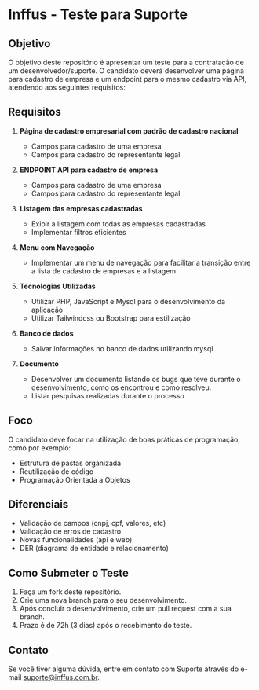 # Inffus - Teste para Suporte

## Objetivo

O objetivo deste repositório é apresentar um teste para a contratação de um desenvolvedor/suporte. O candidato deverá desenvolver uma página para cadastro de empresa e um endpoint para o mesmo cadastro via API, atendendo aos seguintes requisitos:

## Requisitos

1. **Página de cadastro empresarial com padrão de cadastro nacional**
   - Campos para cadastro de uma empresa
   - Campos para cadastro do representante legal

2. **ENDPOINT API para cadastro de empresa**
   - Campos para cadastro de uma empresa
   - Campos para cadastro do representante legal
  
3. **Listagem das empresas cadastradas**
   - Exibir a listagem com todas as empresas cadastradas
   - Implementar filtros eficientes 

4. **Menu com Navegação**
   - Implementar um menu de navegação para facilitar a transição entre a lista de cadastro de empresas e a listagem

5. **Tecnologias Utilizadas**
   - Utilizar PHP, JavaScript e Mysql para o desenvolvimento da aplicação
   - Utilizar Tailwindcss ou Bootstrap para estilização

6. **Banco de dados**
   - Salvar informações no banco de dados utilizando mysql

7. **Documento**
   - Desenvolver um documento listando os bugs que teve durante o desenvolvimento, como os encontrou e como resolveu.
   - Listar pesquisas realizadas durante o processo

## Foco
O candidato deve focar na utilização de boas práticas de programação, como por exemplo:
- Estrutura de pastas organizada
- Reutilização de código
- Programação Orientada a Objetos

## Diferenciais
- Validação de campos (cnpj, cpf, valores, etc)
- Validação de erros de cadastro
- Novas funcionalidades (api e web)
- DER (diagrama de entidade e relacionamento)

## Como Submeter o Teste
1. Faça um fork deste repositório.
2. Crie uma nova branch para o seu desenvolvimento.
3. Após concluir o desenvolvimento, crie um pull request com a sua branch.
4. Prazo é de 72h (3 dias) após o recebimento do teste.

## Contato

Se você tiver alguma dúvida, entre em contato com Suporte através do e-mail suporte@inffus.com.br.
